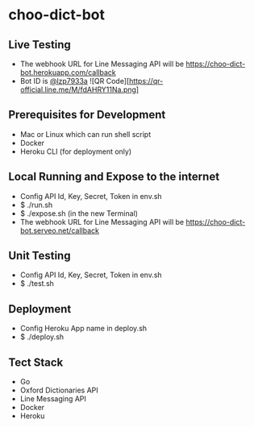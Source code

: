 # choo-dict-bot

## Live Testing
- The webhook URL for Line Messaging API will be https://choo-dict-bot.herokuapp.com/callback
- Bot ID is [@lzp7933a](http://line.me/ti/p/~@lzp7933a)
![QR Code][https://qr-official.line.me/M/fdAHRY11Na.png]

## Prerequisites for Development
- Mac or Linux which can run shell script
- Docker
- Heroku CLI (for deployment only)

## Local Running and Expose to the internet
- Config API Id, Key, Secret, Token in env.sh
- $ ./run.sh
- $ ./expose.sh (in the new Terminal)
- The webhook URL for Line Messaging API will be https://choo-dict-bot.serveo.net/callback

## Unit Testing
- Config API Id, Key, Secret, Token in env.sh
- $ ./test.sh

## Deployment
- Config Heroku App name in deploy.sh
- $ ./deploy.sh

## Tect Stack
- Go
- Oxford Dictionaries API
- Line Messaging API
- Docker
- Heroku